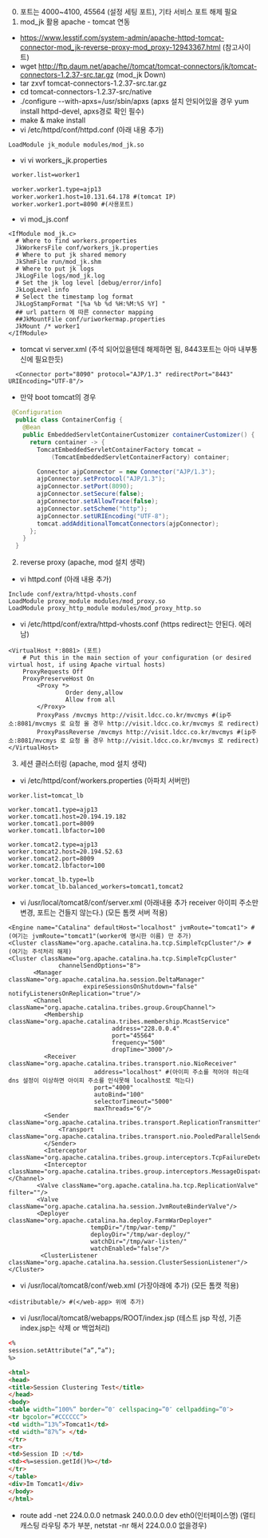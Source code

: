 0. 포트는 4000~4100, 45564 (설정 세팅 포트), 기타 서비스 포트 해제 필요
1. mod_jk 활용 apache - tomcat 연동
 - https://www.lesstif.com/system-admin/apache-httpd-tomcat-connector-mod_jk-reverse-proxy-mod_proxy-12943367.html (참고사이트)
 - wget http://ftp.daum.net/apache//tomcat/tomcat-connectors/jk/tomcat-connectors-1.2.37-src.tar.gz (mod_jk Down)
 - tar zxvf tomcat-connectors-1.2.37-src.tar.gz
 - cd tomcat-connectors-1.2.37-src/native
 - ./configure --with-apxs=/usr/sbin/apxs (apxs 설치 안되어있을 경우 yum install httpd-devel, apxs경로 확인 필수)
 - make & make install
 - vi /etc/httpd/conf/httpd.conf (아래 내용 추가)
  ```xml
  LoadModule jk_module modules/mod_jk.so
  ```
 - vi vi workers_jk.properties
 ```xml
  worker.list=worker1

  worker.worker1.type=ajp13
  worker.worker1.host=10.131.64.178 #(tomcat IP)
  worker.worker1.port=8090 #(사용포트)
  ```
 - vi mod_js.conf
 ```
 <IfModule mod_jk.c>
   # Where to find workers.properties
   JkWorkersFile conf/workers_jk.properties
   # Where to put jk shared memory
   JkShmFile run/mod_jk.shm
   # Where to put jk logs
   JkLogFile logs/mod_jk.log
   # Set the jk log level [debug/error/info]
   JkLogLevel info
   # Select the timestamp log format
   JkLogStampFormat "[%a %b %d %H:%M:%S %Y] "
   ## url pattern 에 따른 connector mapping
   ##JkMountFile conf/uriworkermap.properties
   JkMount /* worker1
 </IfModule>
 ```
- tomcat vi server.xml (주석 되어있을텐데 해제하면 됨, 8443포트는 아마 내부통신에 필요한듯)
```
  <Connector port="8090" protocol="AJP/1.3" redirectPort="8443" URIEncoding="UTF-8"/>
```
- 만약 boot tomcat의 경우
``` java
 @Configuration
  public class ContainerConfig {
    @Bean
    public EmbeddedServletContainerCustomizer containerCustomizer() {
      return container -> {
        TomcatEmbeddedServletContainerFactory tomcat =
            (TomcatEmbeddedServletContainerFactory) container;

        Connector ajpConnector = new Connector("AJP/1.3");
        ajpConnector.setProtocol("AJP/1.3");
        ajpConnector.setPort(8090);
        ajpConnector.setSecure(false);
        ajpConnector.setAllowTrace(false);
        ajpConnector.setScheme("http");
        ajpConnector.setURIEncoding("UTF-8");
        tomcat.addAdditionalTomcatConnectors(ajpConnector);
      };
    }
  }
```

2. reverse proxy (apache, mod 설치 생략)
 - vi httpd.conf (아래 내용 추가)
 ```
 Include conf/extra/httpd-vhosts.conf
 LoadModule proxy_module modules/mod_proxy.so
 LoadModule proxy_http_module modules/mod_proxy_http.so
 ```
 - vi /etc/httpd/conf/extra/httpd-vhosts.conf (https redirect는 안된다. 에러남)
 ```
 <VirtualHost *:8081> (포트)
     # Put this in the main section of your configuration (or desired virtual host, if using Apache virtual hosts)
     ProxyRequests Off
     ProxyPreserveHost On
         <Proxy *>
                 Order deny,allow
                 Allow from all
         </Proxy>
         ProxyPass /mvcmys http://visit.ldcc.co.kr/mvcmys #(ip주소:8081/mvcmys 로 요청 올 경우 http://visit.ldcc.co.kr/mvcmys 로 redirect)
         ProxyPassReverse /mvcmys http://visit.ldcc.co.kr/mvcmys #(ip주소:8081/mvcmys 로 요청 올 경우 http://visit.ldcc.co.kr/mvcmys 로 redirect)
 </VirtualHost>
 ```

3. 세션 클러스터링 (apache, mod 설치 생략)
 - vi /etc/httpd/conf/workers.properties (아파치 서버만)
 ```
 worker.list=tomcat_lb

 worker.tomcat1.type=ajp13
 worker.tomcat1.host=20.194.19.182
 worker.tomcat1.port=8009
 worker.tomcat1.lbfactor=100

 worker.tomcat2.type=ajp13
 worker.tomcat2.host=20.194.52.63
 worker.tomcat2.port=8009
 worker.tomcat2.lbfactor=100

 worker.tomcat_lb.type=lb
 worker.tomcat_lb.balanced_workers=tomcat1,tomcat2
 ```
 - vi /usr/local/tomcat8/conf/server.xml (아래내용 추가 receiver 아이피 주소만 변경, 포트는 건들지 않는다.) (모든 톰캣 서버 적용)
 ```
 <Engine name="Catalina" defaultHost="localhost" jvmRoute="tomcat1"> #(여기는 jvmRoute="tomcat1"(worker에 명시한 이름) 만 추가)
 <Cluster className="org.apache.catalina.ha.tcp.SimpleTcpCluster"/> #(여기는 주석처리 해제)
 <Cluster className="org.apache.catalina.ha.tcp.SimpleTcpCluster"
               channelSendOptions="8">
        <Manager className="org.apache.catalina.ha.session.DeltaManager"
                      expireSessionsOnShutdown="false" notifyListenersOnReplication="true"/>
        <Channel className="org.apache.catalina.tribes.group.GroupChannel">
           <Membership className="org.apache.catalina.tribes.membership.McastService"
                              address="228.0.0.4"
                              port="45564"
                              frequency="500"
                              dropTime="3000"/>
           <Receiver className="org.apache.catalina.tribes.transport.nio.NioReceiver"
                         address="localhost" #(아이피 주소를 적어야 하는데 dns 설정이 이상하면 아이피 주소를 인식못해 localhost로 적는다)
                         port="4000"
                         autoBind="100"
                         selectorTimeout="5000"
                         maxThreads="6"/>
           <Sender className="org.apache.catalina.tribes.transport.ReplicationTransmitter">
               <Transport className="org.apache.catalina.tribes.transport.nio.PooledParallelSender"/>
           </Sender>
           <Interceptor className="org.apache.catalina.tribes.group.interceptors.TcpFailureDetector"/>
           <Interceptor className="org.apache.catalina.tribes.group.interceptors.MessageDispatchInterceptor"/>
 </Channel>
         <Valve className="org.apache.catalina.ha.tcp.ReplicationValve" filter=""/>
         <Valve className="org.apache.catalina.ha.session.JvmRouteBinderValve"/>
         <Deployer className="org.apache.catalina.ha.deploy.FarmWarDeployer"
                        tempDir="/tmp/war-temp/"
                        deployDir="/tmp/war-deploy/"
                        watchDir="/tmp/war-listen/"
                        watchEnabled="false"/>
          <ClusterListener className="org.apache.catalina.ha.session.ClusterSessionListener"/>
 </Cluster>
 ```
 - vi /usr/local/tomcat8/conf/web.xml (가장아래에 추가) (모든 톰캣 적용)
```
<distributable/> #(</web-app> 위에 추가)
```
- vi /usr/local/tomcat8/webapps/ROOT/index.jsp (테스트 jsp 작성, 기존 index.jsp는 삭제 or 백업처리)
``` html
<%
session.setAttribute(“a”,”a”);
%>

<html>
<head>
<title>Session Clustering Test</title>
</head>
<body>
<table width=”100%” border=”0″ cellspacing=”0″ cellpadding=”0″>
<tr bgcolor=”#CCCCCC”>
<td width=”13%”>Tomcat1</td>
<td width=”87%”> </td>
</tr>
<tr>
<td>Session ID :</td>
<td><%=session.getId()%></td>
</tr>
</table>
<div>Im Tomcat1</div>
</body>
</html>
```
- route add -net 224.0.0.0 netmask 240.0.0.0 dev eth0(인터페이스명) (멀티캐스팅 라우팅 추가 부분, netstat -nr 해서 224.0.0.0 없을경우)
